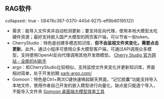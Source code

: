 ## RAG软件
collapsed:: true
	- ((6476c387-0370-445d-9275-eff8b6019512))
- 需求：能导入文件夹并自动检测更新；要支持反向代理，使用本地大模型太吃硬件资源；最好支持嵌入国产大模型的网页客户端，可以节省一些token。
- CherryStudio：特色是创建多模态知识库，**但不会监视文件夹变化，需要点击更新**。此外，通过小程序可使用众多大模型客户端，可通过API调用众多模型，支持使用OpenAI反向代理调用其他开发商模型。 [Cherry Studio 官方网站 - 全能的AI助手](https://cherry-ai.com/)
- argo：和CherryStudio比较相似，支持监控文件夹变化并更新知识库，界面相对简单，处于开发初期 [xark-argo.com/](https://xark-argo.com/)
- Gomoon：特色是Ctrl+两次C键快速唤起聊天界面，“记忆胶囊”功能支持导入本地文件，使用作者自己开发的嵌入模型进行向量化，缺点是只能逐个导入，不能导入文件夹 [Gomoon 桌面端大模型效率工具](https://gomoon.top/)